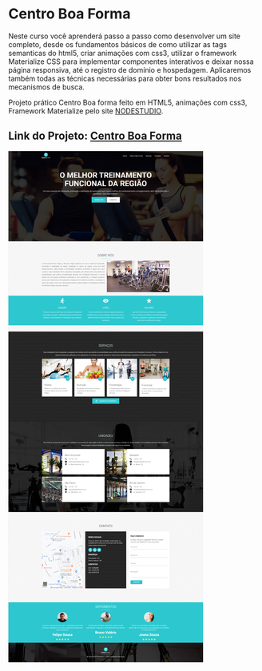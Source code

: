 # Centro Boa Forma

Neste curso você aprenderá passo a passo como desenvolver um site completo, desde os fundamentos básicos de como utilizar as tags semanticas do html5, criar animações com css3, utilizar o framework Materialize CSS para implementar componentes interativos e deixar nossa página responsiva, até o registro de domínio e hospedagem. Aplicaremos também todas as técnicas necessárias para obter bons resultados nos mecanismos de busca.

Projeto prático Centro Boa forma feito em HTML5, animações com css3, Framework Materialize pelo site [NODESTUDIO](https://www.nodestudio.com.br/curso/curso-carreira-web-sites-profissionais).

## Link do Projeto: [Centro Boa Forma](https://marcelo-rafael.github.io/centro-boa-forma/)

![Centro Boa Forma](site-profissional.jpg)